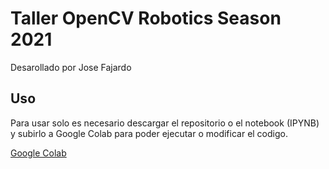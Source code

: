 # Taller OpenCV Robotics Season 2021

Desarollado por Jose Fajardo

## Uso

Para usar solo es necesario descargar el repositorio o el notebook (IPYNB) y subirlo a Google Colab para poder ejecutar o modificar el codigo.

[Google Colab](https://colab.research.google.com/)
